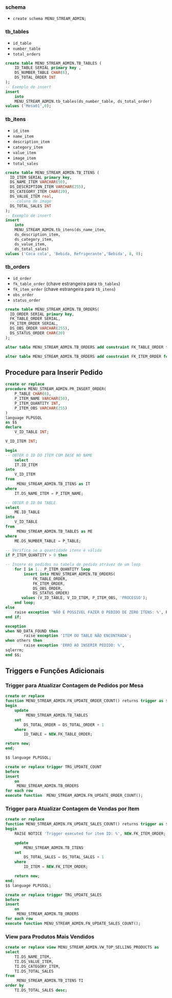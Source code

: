 ### schema

- `create schema MENU_STREAM_ADMIN;`

### tb_tables

- `id_table`
- `number_table`
- `total_orders`

```sql
create table MENU_STREAM_ADMIN.TB_TABLES (
    ID_TABLE SERIAL primary key ,
    DS_NUMBER_TABLE CHAR(6),
    DS_TOTAL_ORDER INT
);
-- Exemplo de insert
insert
	into
	MENU_STREAM_ADMIN.tb_tables(ds_number_table, ds_total_order)
values ('Mesa01',0);
```

### tb_itens

- `id_item`
- `name_item`
- `description_item`
- `category_item`
- `value_item`
- `image_item`
- `total_sales`

```sql
create table MENU_STREAM_ADMIN.TB_ITENS (
  ID_ITEM SERIAL primary key,
  DS_NAME_ITEM VARCHAR(50),
  DS_DESCRIPTION_ITEM VARCHAR(255),
  DS_CATEGORY_ITEM CHAR(20),
  DS_VALUE_ITEM real,
  -- coluna de image
  DS_TOTAL_SALES INT
);
-- Exemplo de insert
insert
	into
	MENU_STREAM_ADMIN.tb_itens(ds_name_item,
	ds_description_item,
	ds_category_item,
	ds_value_item,
	ds_total_sales)
values ('Coca cola', 'Bebida, Refrigerante','Bebida', 8, 0);
```

### tb_orders

- `id_order`
- `fk_table_order` (chave estrangeira para `tb_tables`)
- `fk_item_order` (chave estrangeira para `tb_itens`)
- `obs_order`
- `status_order`

```sql
create table MENU_STREAM_ADMIN.TB_ORDERS(
  ID_ORDER SERIAL primary key,
  FK_TABLE_ORDER SERIAL,
  FK_ITEM_ORDER SERIAL,
  DS_OBS_ORDER VARCHAR(255),
  DS_STATUS_ORDER CHAR(20)
);

alter table MENU_STREAM_ADMIN.TB_ORDERS add constraint FK_TABLE_ORDER foreign key(FK_TABLE_ORDER) references MENU_STREAM_ADMIN.TB_TABLES(ID_TABLE);

alter table MENU_STREAM_ADMIN.TB_ORDERS add constraint FK_ITEM_ORDER foreign key(FK_ITEM_ORDER) references MENU_STREAM_ADMIN.TB_ITENS(ID_ITEM);
```

## Procedure para Inserir Pedido

```sql
create or replace
procedure MENU_STREAM_ADMIN.PR_INSERT_ORDER(
    P_TABLE CHAR(6),
    P_ITEM_NAME VARCHAR(50),
    P_ITEM_QUANTITY INT,
    P_ITEM_OBS VARCHAR(255)
)
language PLPGSQL
as $$
declare
    V_ID_TABLE INT;

V_ID_ITEM INT;

begin
-- OBTER O ID DO ITEM COM BASE NO NAME
    select
	IT.ID_ITEM
into
	V_ID_ITEM
from
	 MENU_STREAM_ADMIN.TB_ITENS as IT
where
	IT.DS_NAME_ITEM = P_ITEM_NAME;

-- OBTER O ID DA TABLE
select
	ME.ID_TABLE
into
	V_ID_TABLE
from
	 MENU_STREAM_ADMIN.TB_TABLES as ME
where
	ME.DS_NUMBER_TABLE = P_TABLE;
	
-- Verifica se a quantidade itens é válida
if P_ITEM_QUANTITY > 0 then

-- Insere os pedidos na tabela de pedido atrávez de um loop
    for I in 1.. P_ITEM_QUANTITY loop
        insert into MENU_STREAM_ADMIN.TB_ORDERS(
            FK_TABLE_ORDER,
            FK_ITEM_ORDER,
            DS_OBS_ORDER,
            DS_STATUS_ORDER)
       values (V_ID_TABLE, V_ID_ITEM, P_ITEM_OBS, 'PROCESSO');
    end loop;
else
    raise exception 'NÃO É POSSIVEL FAZER O PEDIDO DE ZERO ITENS: %', P_ITEM_QUANTITY;
end if;

exception
when NO_DATA_FOUND then
        raise exception 'ITEM OU TABLE NÃO ENCONTRADA';
when others then
        raise exception 'ERRO AO INSERIR PEDIDO: %',
sqlerrm;
end $$;
```

## Triggers e Funções Adicionais

### Trigger para Atualizar Contagem de Pedidos por Mesa

```sql
create or replace
function MENU_STREAM_ADMIN.FN_UPDATE_ORDER_COUNT() returns trigger as $$
begin
    update
         MENU_STREAM_ADMIN.TB_TABLES
    set
        DS_TOTAL_ORDER = DS_TOTAL_ORDER + 1
    where
	    ID_TABLE = NEW.FK_TABLE_ORDER;

return new;
end;

$$ language PLPGSQL;

create or replace trigger TRG_UPDATE_COUNT
before
insert
	on
	 MENU_STREAM_ADMIN.TB_ORDERS
for each row
execute function  MENU_STREAM_ADMIN.FN_UPDATE_ORDER_COUNT();
```

### Trigger para Atualizar Contagem de Vendas por Item

```sql
create or replace
function MENU_STREAM_ADMIN.FN_UPDATE_SALES_COUNT() returns trigger as $$
begin
    RAISE NOTICE 'Trigger executed for item ID: %', NEW.FK_ITEM_ORDER;

    update
        MENU_STREAM_ADMIN.TB_ITENS
    set
        DS_TOTAL_SALES = DS_TOTAL_SALES + 1
    where
        ID_ITEM = NEW.FK_ITEM_ORDER;

    return new;
end;
$$ language PLPGSQL;

create or replace trigger TRG_UPDATE_SALES
before
insert
	on
	 MENU_STREAM_ADMIN.TB_ORDERS
for each row
execute function MENU_STREAM_ADMIN.FN_UPDATE_SALES_COUNT();
```

### View para Produtos Mais Vendidos

```sql
create or replace view MENU_STREAM_ADMIN.VW_TOP_SELLING_PRODUCTS as
select
	TI.DS_NAME_ITEM,
	TI.DS_VALUE_ITEM,
	TI.DS_CATEGORY_ITEM,
	TI.DS_TOTAL_SALES
from
	 MENU_STREAM_ADMIN.TB_ITENS TI
order by
	TI.DS_TOTAL_SALES desc;
```